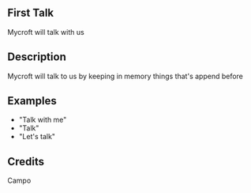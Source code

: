 ## First Talk
Mycroft will talk with us

## Description
Mycroft will talk to us by keeping in memory things that's append before

## Examples
 - "Talk with me"
 - "Talk"
 - "Let's talk"


## Credits
Campo


